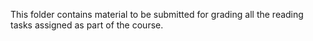 This folder contains material to be submitted for grading all the reading tasks assigned as part of the course.

